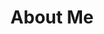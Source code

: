 ---
title: "About Me"
description: "To do: Write an impactful and insightful description about myself"
weight: -1 # Controls the order of albums on the homepage (lower number appears first)
menus:
  - main
---